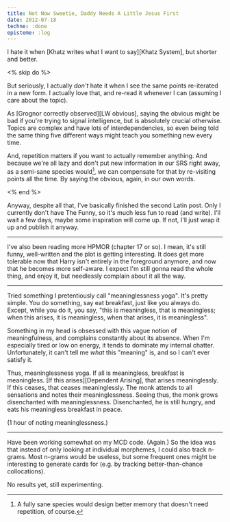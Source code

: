 ```yaml
---
title: Not Now Sweetie, Daddy Needs A Little Jesus First
date: 2012-07-18
techne: :done
episteme: :log
---
```


I hate it when [Khatz writes what I want to say][Khatz System], but shorter and better.

<% skip do %>

But seriously, I actually *don't* hate it when I see the same points re-iterated in a new form. I actually love that, and re-read it whenever I can (assuming I care about the topic).

As [Grognor correctly observed][LW obvious], saying the obvious might be bad if you're trying to signal intelligence, but is absolutely crucial otherwise. Topics are complex and have lots of interdependencies, so even being told the same thing five different ways might teach you something new every time.

And, repetition matters if you want to actually remember anything. And because we're all lazy and don't put new information in our SRS right away, as a semi-sane species would[^sane], we can compensate for that by re-visiting points all the time. By saying the obvious, again, in our own words.

[^sane]: A fully sane species would design better memory that doesn't need repetition, of course.

<% end %>

Anyway, despite all that, I've basically finished the second Latin post. Only I currently don't have The Funny, so it's much less fun to read (and write). I'll wait a few days, maybe some inspiration will come up. If not, I'll just wrap it up and publish it anyway.

---

I've also been reading more HPMOR (chapter 17 or so). I mean, it's still funny, well-written and the plot is getting interesting. It does get more tolerable now that Harry isn't entirely in the foreground anymore, and now that he becomes more self-aware. I expect I'm still gonna read the whole thing, and enjoy it, but needlessly complain about it all the way.

---

Tried something I pretentiously call "meaninglessness yoga". It's pretty simple. You do something, say eat breakfast, just like you always do. Except, while you do it, you say, "this is meaningless, that is meaningless; when this arises, it is meaningless, when that arises, it is meaningless".

Something in my head is obsessed with this vague notion of meaningfulness, and complains constantly about its absence. When I'm especially tired or low on energy, it tends to dominate my internal chatter. Unfortunately, it can't tell me *what* this "meaning" is, and so I can't ever satisfy it.

Thus, meaninglessness yoga. If all is meaningless, breakfast is meaningless. [If this arises][Dependent Arising], that arises meaninglessly. If this ceases, that ceases meaninglessly. The monk attends to all sensations and notes their meaninglessness. Seeing thus, the monk grows disenchanted with meaninglessness. Disenchanted, he is still hungry, and eats his meaningless breakfast in peace.

(1 hour of noting meaninglessness.)

---

Have been working somewhat on my MCD code. (Again.) So the idea was that instead of only looking at individual morphemes, I could also track n-grams. Most n-grams would be useless, but some frequent ones might be interesting to generate cards for (e.g. by tracking better-than-chance collocations).

No results yet, still experimenting.
